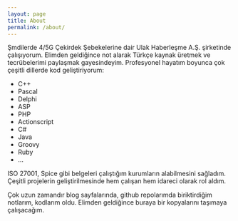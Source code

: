 ```yaml
---
layout: page
title: About
permalink: /about/
---
```



Şmdilerde 4/5G Çekirdek Şebekelerine dair Ulak Haberleşme A.Ş. şirketinde çalışıyorum. Elimden geldiğince not alarak Türkçe kaynak üretmek ve tecrübelerimi paylaşmak gayesindeyim. Profesyonel hayatım boyunca çok çeşitli dillerde kod geliştiriyorum:

- C++
- Pascal
- Delphi
- ASP
- PHP
- Actionscript
- C#
- Java
- Groovy
- Ruby
- ...

ISO 27001, Spice gibi belgeleri çalıştığım kurumların alabilmesini sağladım. Çeşitli projelerin geliştirilmesinde hem çalışan hem idareci olarak rol aldım.

Çok uzun zamandır blog sayfalarında, github repolarımda biriktirdiğim notlarım, kodlarım oldu. Elimden geldiğince buraya bir kopyalarını taşımaya çalışacağım.